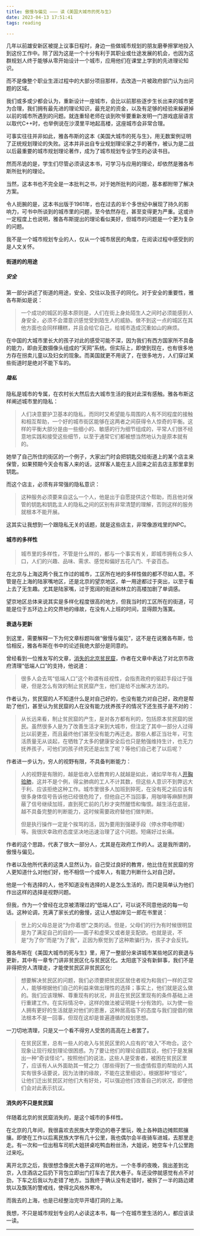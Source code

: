 ```yaml
---
title: 傲慢与偏见 ——— 读《美国大城市的死与生》
date: 2023-04-13 17:51:41
tags: reading

---
```


几年以前雄安新区被提上议事日程时，身边一些做城市规划的朋友磨拳擦掌地投入到这份工作中。除了因为这是一个十分有利于其职业或仕途发展的机会，也因为这群规划人终于能够从零开始设计一个城市，应用他们在课堂上学到的先进理论知识。

而不是像整个职业生涯过程中的大部分项目那样，去改造一片被政府部门认为出问题的区域。

我们或多或少都会认为，重新设计一座城市，会比以前那些逐步生长出来的城市更为合理，我们拥有最先进的理论知识，最充足的资金，以及有足够的经验来躲避掉以前的城市所遇到的问题。就连重轻老师在谈到吹爷要重新发明一门游戏底层语言以取代C++时，也举例说在沙漠里平地起高楼，这座城市会非常合理。

可事实往往并非如此，雅各布斯的这本《美国大城市的死与生》，用无数案例证明了正统规划理论的失败。这本并非出自专业规划理论家之手的著作，被认为是二战以后最重要的城市规划理论著作，成为了城市规划专业学生的必读书目。

然而吊诡的是，学生们尽管必须读这本书，可学习与应用的理论，却依然是雅各布斯所批判的理论。

当然，这本书也不完全是一本批判之书，对于她所批判的问题，基本都附带了解决方案。

令人扼腕的是，这本书出版于1961年，也在过去的半个多世纪中展现了持久的影响力，可书中所谈到的城市里的问题，至今依然存在，甚至变得更为严重。这或许一定程度上也说明，雅各布斯提出的理论看似美好，但城市的问题是一个更为复杂的问题。

我不是一个城市规划专业的人，仅从一个城市居民的角度，在阅读过程中感受到的是人文关怀。

#### 街道的的用途

##### 安全

第一部分讲述了街道的用途，安全、交往以及孩子的同化。对于安全的重要性，雅各布斯如是说：

> 一个成功的城区的基本原则是，人们在街上身处陌生人之间时必须能感到人身安全，必须不会潜意识感觉受到陌生人的威胁。做不到这一点的城区在其他方面也会同样糟糕，并且会给它自己，给城市造成沉重如山的麻烦。

在中国的大城市里长大的孩子对此的感受可能不深，因为我们有西方国家所不具备的能力，即由无数摄像头组成的“天网”系统。但实际上，即使到现在，也有很多地方存在拐卖儿童以及妇女的现象。而美国就更不用说了，在很多地方，人们穿过某些街道时是绝对不能下车的。

##### 隐私

隐私是城市的专属，在农村长大然后去大城市生活的我对此深有感触。雅各布斯这样阐述城市里的隐私：

> 人们决意要护卫基本的隐私，而同时又希望能与周围的人有不同程度的接触和相互帮助，一个好的城市街区能够在这两者之间获得令人惊奇的平衡。这样的平衡大部分是由一些细小的、敏感的行为细节组成的，平常人们很不经意地实践和接受这些细节，以至于通常它们都被想当然地认为是原本就有的。

她举了自己所住的街区的一个例子，大家出门时会把钥匙交给街道上的某个店主来保管，如果预期今天会有客人来的话，这样客人能在主人回来之前去店主那里拿到钥匙。

而这个店主，必须有非常强的隐私意识：

> 这种服务必须要来自这么一个人，他是出于自愿提供这个帮助，而且他对保管的钥匙和钥匙主人的隐私之间的区别有非常清楚的理解，否则这样的服务就根本不能开展。

这其实让我想到一个跟隐私无关的话题，就是这些店主，非常像游戏里的NPC。

#### 城市的多样性

> 城市里的多样性，不管是什么样的，都与一个事实有关，即城市拥有众多人口，人们的兴趣、品味、需求、感觉和偏好五花八门、千姿百态。

在北京与上海这两个我工作过的城市，工区所在地的多样性做的都不尽如人意。不管是在上海的陆家嘴地区，还是北京的望京地区，单一用途都过于突出，以至于看上去了无生趣。尤其是陆家嘴，过于宽阔的街道和林立的高楼加剧了单调感。

望京地区总体来说其实是多样化程度很高的地方，但我当时的工区所在的街道，可能是位于五环边上的交界地的缘故，在没有人上班的时间，显得颇为落寞。

#### 衰退与更新

到这里，需要解释一下为何文章标题叫做“傲慢与偏见”，这不是在说雅各布斯，恰恰相反，雅各布斯在书中的论述我绝大部分是同意的。

曾经看到一位推友写的文章，[消失的北京贫民窟](https://soulogic.com/item/3153)，作者在文章中表达了对北京市政府清理“低端人口”的支持，他说道：

> 很多人会去骂“低端人口”这个称谓有歧视性，会指责政府的驱赶手段过于强硬，但是怎么有效的制止贫民窟产生，他们是给不出解决方法的。

作者认为，贫民窟的人不知道什么是对自己好的，也没有能力对自己好，政府是帮助了他们，甚至认为贫民窟的人在没有能力抚养孩子的情况下还生孩子是不对的：

> 从长远来看，制止贫民窟的产生，是对各方都有利的，包括原本贫民窟的居民。虽然很多人是为了改善生活才来到大城市，但注定了其中一部分人过得比以前更差，而且最终他们甚至没有能力再迁走。那些人都正当壮年，可生活质量无从谈起，在牺牲了太多的健康安全后也只是勉强维持生计，也无力抚养孩子，可他们的孩子终究还是出生了呢？等他们自己老了以后呢？

作者进一步认为，穷人的视野有限，不具备判断能力：

> 人的视野是有限的，越是低收入低教育的人就越是如此，诸如早年有人[开胸验肺](https://zh.wikipedia.org/wiki/张海超开胸验肺事件)，这并不是个例，得尘肺病的工人不计其数，但这些人意识不到弊远大于利、应该拒绝这种工作。城市里很多人加班到猝死，在没有死之前应该有很多身体信号告诉他已经很危险了，但他自己不当回事，用咖啡等麻醉剂屏蔽了信号继续加班，直到死亡前的几秒才突然醒悟和悔恨。越生活在底层，越不具备完整的判断能力，这时候需要政府替他们做判断。
>
> 但是执行操作一定是个挨骂的活，因为要用到强硬手段（停水停电停暖）等。我很庆幸政府态度坚决地迅速治理了这个问题。短痛好过长痛。

作者的这个思路，代表了很大一部分人，尤其是在政府工作的人。这是我所谓的，傲慢与偏见。

作者以及他所代表的这类人显然认为，自己受过良好的教育，他比住在贫民窟的穷人更知道什么对他们好，他不相信一个成年人，有能力判断什么对自己好。

他是一个有选择的人，他不知道没有选择的人是怎么生活的，而只是简单认为他们作出这样的选择是视野问题。

但我，作为一个曾经在北京被清理过的“低端人口”，可以说不同意他说的每一句话。这种论调，充满了家长式的傲慢，这让人想起岸见一郎在书里说：

> 世上的父母总是说“为你着想”之类的话。但是，父母们的行为有时候很明显是为了满足自己的目的——面子和虚荣又或者是支配欲。也就是说，不是“为了你”而是“为了我”，正因为察觉到了这种欺骗行为，孩子才会反抗。

雅各布斯在《美国大城市的死与生》里，用了一整部分来讲城市某些地区的衰退与更新，其中有一章专门讲非贫民区化与贫民区化。太阳底下没有新鲜事，我们不是非得把穷人清理走，才能使贫民区非贫民区化:

> 想要解决贫民区的问题，我们必须要把贫民区居住者视为和我们一样的正常人，能够根据他们自己的利益来做出理性的选择；事实上，他们就是这么做的。我们应该理解、尊重现有的状况，并且在贫民区里现有的条件基础上进行重建工作。在实际情况中，这样的做法被证明是十分有效的。以为使一些人拥有更好的生活就是对他们的恩惠，这种居高临下的态度与我们提倡的做法根本不是一回事，但现在这却是普遍遵循的规划思想。

一刀切地清理，只是又一个看不得穷人受苦的高高在上者罢了。

> 在贫民区里，总有一些人的收入与贫民区里的人应有的“收入”不吻合。这个现象让现行规划理论很困惑。为了要让他们的理论自圆其说，他们于是发展出一种“奇谈怪论”。按照他们的说法，这些人是受害者，被困在贫民区里了，应该有人从外面助其一臂之力（那些得到了一些虚情假意的帮助的人其实有很多话要说，因为法律的缘故，不能在这里细说）。根据那种“怪论”，让他们迁出贫民区对他们大有好处，可以强迫他们改善自己的状况，即便他们会对此表示抗议。

#### 消失的不只是贫民窟

伴随着北京的贫民窟消失的，是这个城市的多样性。

在北京的几年间，我很喜欢去民族大学旁边的巷子里玩，晚上各种路边摊熙熙攘攘。即使在工作以后离民族大学有几十公里，我也偶尔会半夜骑车进城，去那里走走。有一次和一位出租车司机大姐拼桌吃鸭血粉丝汤，大姐说，她空车十几公里跑过来吃。

离开北京之后，我很想念像民大巷子这样的地方。一个冬季的夜晚，我出差到北京，入住酒店之后扔下背包立即出门打车去了民大巷子。车还没停就感觉有点不对劲，下车之后我以为走错了地方。当我终于确认没有走错时，被拆了一半的路边建筑以及飘荡的警戒线，使得北风格外寒冷。

而我去的上海，也是已经整治完毕开墙打洞的上海。

我想，不只是城市规划专业的人必读这本书，每一个在城市里生活的人，都应该读一读。

---












